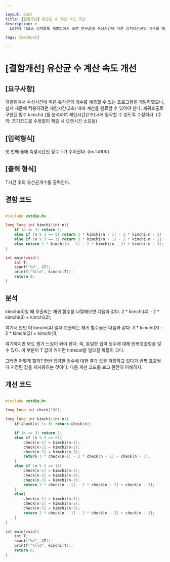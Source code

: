 ```yaml
---

layout: post
title: [결함개선] 유산균 수 계산 속도 개선
description: >
  LG전자 디오스 김치톡톡 개발팀에서 오랜 연구끝에 숙성시간에 따른 김치유산균의 개수를 예측할 수 있게 되었으며, 실제 제품화를 위한 구현이 필요한 상태이다.

tags: [macbook]

---
```


# [결함개선] 유산균 수 계산 속도 개선

## [요구사항]

개발팀에서 숙성시간에 따른 유산균의 개수를 예측할 수 있는 프로그램을 개발하였으나, 실제 제품에 적용하려면 제한시간(2초) 내에 계산을 완료할 수 있어야 한다. 재귀호출로 구현된 함수 kimchi( )를 분석하여 제한시간(2초)내에 동작할 수 있도록 수정하라.
(주의: 초기코드를 수정없이 제출 시 오랜시간 소요됨)

## [입력형식]

첫 번째 줄에 숙성시간인 정수 T가 주어진다. (5≤T≤100)


## [출력 형식]

T시간 후의 유산균개수를 출력한다.

## 결함 코드

~~~c

#include <stdio.h>

long long int kimchi(int n){
	if (n <= 3)	return 1;
	else if (n % 3 == 0) return 3 * kimchi(n - 1) - 2 * kimchi(n - 2) - kimchi(n - 3);
	else if (n % 3 == 1) return 3 * kimchi(n - 1) - 2 * kimchi(n - 2) + kimchi(n - 3);
	else return 2 * kimchi(n - 1) - 2 * kimchi(n - 2) + kimchi(n - 3);
}

int main(void){
	int T;
	scanf("%d", &T);
	printf("%lld", kimchi(T));
	return 0;
}

~~~

## 분석

kimchi(5)일 때 호출되는 재귀 함수를 나열해보면 다음과 같다.
2 \* kimchi(4) - 2 \* kimchi(3) + kimchi(2); 

여기서 한번 더 kimchi(4) 일때 호출되는 재귀 함수들은 다음과 같다.
3 \* kimchi(3) - 2 \* kimchi(2) + kimchi(1);

여기까지만 봐도 뭔가 느낌이 와야 한다. 즉, 동일한 입력 정수에 대해 반복호출함을 알수 있다. 이 부분이 T 값이 커지면 timeout을 일으킬 확률이 크다.

그러면 어떻게 할까?
한번 입력한 정수에 대한 결과 값을 저장하고 있다가 반복 호출될 때 저장된 값을 재사용하는 것이다. 
다음 개선 코드를 보고 완전히 이해하자.

## 개선 코드

~~~c

#include <stdio.h>

long long int check[100];

long long int kimchi(int n){
	if(check[n] != 0) return check[n];

	if (n <= 3)	return 1;	
	else if (n % 3 == 0){
		check[n-1] = kimchi(n-1);
		check[n-2] = kimchi(n-2);
		check[n-3] = kimchi(n-3);
		return 3 * check[n-1] - 2 * check[n - 2] - check[n - 3];
	}
	else if (n % 3 == 1){		
		check[n-1] = kimchi(n-1);
		check[n-2] = kimchi(n-2);
		check[n-3] = kimchi(n-3);
		return 3 * check[n - 1] - 2 * check[n - 2] + check[n - 3];
	}
	else{
		check[n-1] = kimchi(n-1);
		check[n-2] = kimchi(n-2);
		check[n-3] = kimchi(n-3);
		return 2 * check[n - 1] - 2 * check[n - 2] + check[n - 3];
	}
}

int main(void){
	int T;
	scanf("%d", &T);
	printf("%lld", kimchi(T));
	return 0;
}

~~~